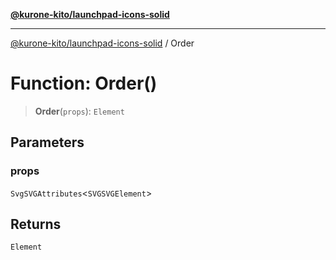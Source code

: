 [**@kurone-kito/launchpad-icons-solid**](../README.md)

***

[@kurone-kito/launchpad-icons-solid](../globals.md) / Order

# Function: Order()

> **Order**(`props`): `Element`

## Parameters

### props

`SvgSVGAttributes`\<`SVGSVGElement`\>

## Returns

`Element`
